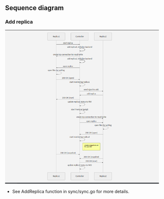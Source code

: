 ## Sequence diagram

### Add replica

![AddReplica](addreplica.png)

- See AddReplica function in sync/sync.go for more details.
